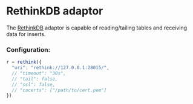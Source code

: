 # RethinkDB adaptor

The [RethinkDB](https://github.com/rethinkdb/rethinkdb) adaptor is capable of reading/tailing tables and
receiving data for inserts.

### Configuration:
```javascript
r = rethink({
  "uri": "rethink://127.0.0.1:28015/",
  // "timeout": "30s",
  // "tail": false,
  // "ssl": false,
  // "cacerts": ["/path/to/cert.pem"]
})
```
